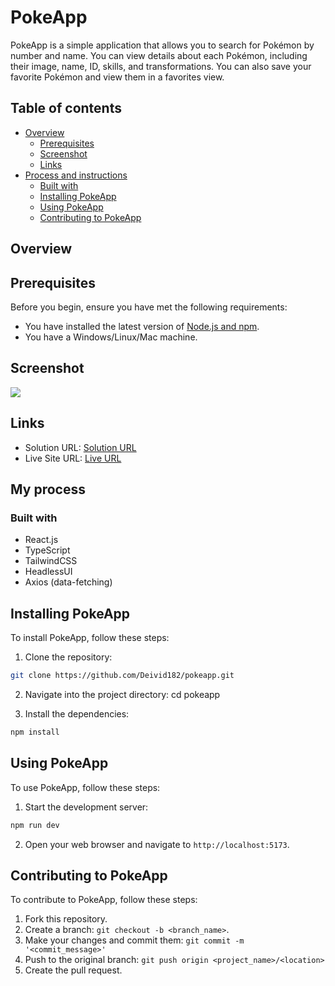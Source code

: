# PokeApp

PokeApp is a simple application that allows you to search for Pokémon by number and name. You can view details about each Pokémon, including their image, name, ID, skills, and transformations. You can also save your favorite Pokémon and view them in a favorites view.


## Table of contents

- [Overview](#overview)
  - [Prerequisites](#prerequisites)
  - [Screenshot](#screenshot)
  - [Links](#links)
- [Process and instructions](#my-process)
  - [Built with](#built-with)
  - [Installing PokeApp](#installing-pokeapp)
  - [Using PokeApp](#using-pokeapp)
  - [Contributing to PokeApp](#contributing-to-pokeapp)

## Overview

## Prerequisites

Before you begin, ensure you have met the following requirements:

* You have installed the latest version of [Node.js and npm](https://nodejs.org/en/download/).
* You have a Windows/Linux/Mac machine.

## Screenshot

![](https://res.cloudinary.com/dqsvp22du/image/upload/v1695961153/screenshot_s28y16.png)

## Links

- Solution URL: [Solution URL](https://github.com/Deivid182/pokeapp)
- Live Site URL: [Live URL](https://dave-pokeapp.netlify.app/)

## My process

### Built with

- React.js
- TypeScript
- TailwindCSS
- HeadlessUI
- Axios (data-fetching)

## Installing PokeApp

To install PokeApp, follow these steps:

1. Clone the repository:

```sh
git clone https://github.com/Deivid182/pokeapp.git
```

2. Navigate into the project directory:
cd pokeapp

3. Install the dependencies:
```sh
npm install
```

## Using PokeApp

To use PokeApp, follow these steps:

1. Start the development server:

```sh
npm run dev
```

2. Open your web browser and navigate to `http://localhost:5173`.

## Contributing to PokeApp

To contribute to PokeApp, follow these steps:

1. Fork this repository.
2. Create a branch: `git checkout -b <branch_name>`.
3. Make your changes and commit them: `git commit -m '<commit_message>'`
4. Push to the original branch: `git push origin <project_name>/<location>`
5. Create the pull request.